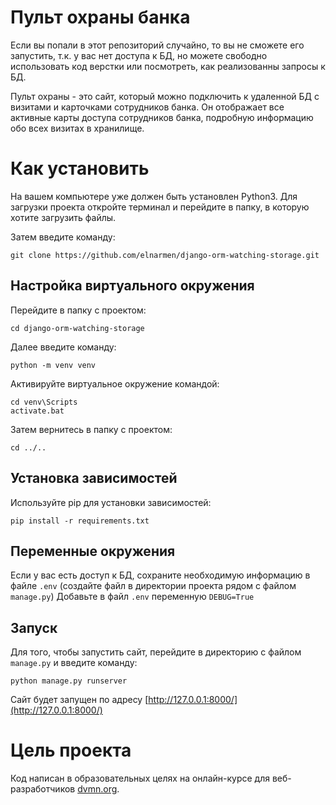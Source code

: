 # Пульт охраны банка
Если вы попали в этот репозиторий случайно, то вы не сможете его запустить, т.к. у вас нет доступа к БД, но можете свободно использовать код верстки или посмотреть,
как реализованны запросы к БД.

Пульт охраны - это сайт, который можно подключить к удаленной БД с визитами и карточками сотрудников банка. Он отображает все активные карты доступа сотрудников банка, подробную информацию обо всех визитах в хранилище.

# Как установить
На вашем компьютере уже должен быть установлен Python3. Для загрузки проекта откройте терминал и перейдите в папку, в которую хотите загрузить файлы.

Затем введите команду:
```
git clone https://github.com/elnarmen/django-orm-watching-storage.git
```
## Настройка виртуального окружения
Перейдите в папку с проектом:
```
cd django-orm-watching-storage
```
Далее введите команду:
```
python -m venv venv
```
Активируйте виртуальное окружение командой:
```
cd venv\Scripts
activate.bat
```
Затем вернитесь в папку с проектом:
```
cd ../..
```
## Установка зависимостей
Используйте pip для установки зависимостей:

   ```
   pip install -r requirements.txt
   ```
## Переменные окружения
Если у вас есть доступ к БД, сохраните необходимую информацию в файле `.env` (создайте файл в директории проекта рядом с файлом `manage.py`)
Добавьте в файл `.env` переменную `DEBUG=True`
## Запуск
Для того, чтобы запустить сайт, перейдите в директорию с файлом `manage.py` и введите команду:
```
python manage.py runserver
```
Cайт будет запущен по адресу [http://127.0.0.1:8000/](http://127.0.0.1:8000/)
# Цель проекта
Код написан в образовательных целях на онлайн-курсе для веб-разработчиков [dvmn.org](https://dvmn.org/).
